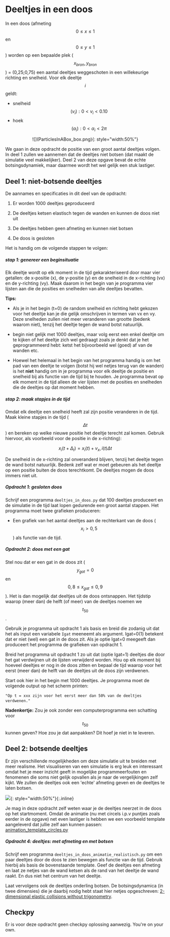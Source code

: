 # Deeltjes in een doos

In een doos (afmeting $$0 \leq x \leq 1$$ en $$0 \leq y \leq 1$$) worden op een bepaalde plek ($$x_{bron}, y_{bron}$$) = (0,25;0,75) een aantal deeltjes weggeschoten in een willekeurige richting en snelheid. Voor elk deeltje $$i$$ geldt:

   - snelheid $$(v_{i}): 0 < v_{i} < 0.10$$
   - hoek $$(\alpha_{i}): 0 < \alpha_{i} < 2\pi$$
   
<p align="center">
![](ParticlesInABox_box.png){: style="width:50%"}
</p>

We gaan in deze opdracht de positie van een groot aantal deeltjes volgen. In deel 1 zullen we aannemen dat de deeltjes niet botsen (dat maakt de simulatie veel  makkelijker). Deel 2 van deze opgave bevat de echte botsingsdynamiek, maar daarmee wordt het wel gelijk een stuk lastiger. 

## Deel 1: niet-botsende deeltjes

De aannames en specificaties in dit deel van de opdracht:

   1.  Er worden 1000 deeltjes geproduceerd
   
   2.  De deeltjes ketsen elastisch tegen de wanden en kunnen de doos niet uit

   3.  De deeltjes hebben geen afmeting en kunnen niet botsen

   4.  De doos is gesloten
   
Het is handig om de volgende stappen te volgen:

##### stap 1: genereer een beginsituatie
  
  Elk deeltje wordt op elk moment in de tijd gekarakteriseerd door maar vier getallen: de x-positie (x), de y-positie (y) en de snelheid in de x-richting (vx) en de y-richting (vy). Maak daarom in het begin van je programma vier lijsten aan die de posities en snelheden van alle deeltjes bevatten.
  
**Tips:**

   - Als je in het begin (t=0) de random snelheid en richting hebt gekozen voor het deeltje kan je die gelijk omschrijven in termen van vx en vy. Deze snelheden zullen niet meer veranderen van grootte (bedenk waarom niet), tenzij het deeltje tegen de wand botst natuurlijk.
   
   - begin niet gelijk met 1000 deeltjes, maar volg eerst een enkel deeltje om te kijken of het deeltje zich wel gedraagt zoals je denkt dat je het geprogrammeerd hebt: ketst het bijvoorbeeld wel (goed) af van de wanden etc.

   - Hoewel het helemaal in het begin van het programma handig is om het pad van een deeltje te volgen (botst hij wel netjes terug van de wanden) is het **niet** handig om in je programma voor elk deeltje de positie en snelheid bij als functie van de tijd bij te houden. Je programma bevat op elk moment in de tijd alleen de vier lijsten met de posities en snelheden die de deeltjes op dat moment hebben.
   
##### stap 2: maak stapjes in de tijd

Omdat elk deeltje een snelheid heeft zal zijn positie veranderen in de tijd. Maak kleine stapjes in de tijd ($$\Delta t$$) en bereken op welke nieuwe positie het deeltje terecht zal komen. Gebruik hiervoor, als voorbeeld voor de positie in de x-richting): 

  $$x_i(t+\Delta_t) = x_i(t) + v_x,i(t)\Delta t$$ 

De snelheid in de x-richting zal onveranderd blijven, tenzij het deeltje tegen de wand botst natuurlijk. Bedenk zelf wat er moet gebeuren als het deeltje op een positie buiten de doos terechtkomt. De deeltjes mogen de doos immers niet uit.


##### Opdracht 1: gesloten doos

Schrijf een programma `deeltjes_in_doos.py` dat 100 deeltjes produceert en de simulatie in de tijd laat lopen gedurende een groot aantal stappen. Het programma moet twee grafieken produceren:
 
   - Een grafiek van het aantal deeltjes aan de rechterkant van de doos ($$x_i > 0,5$$) als functie van de tijd.

##### Opdracht 2: doos met een gat

Stel nou dat er een gat in de doos zit ($$y_{gat} = 0$$ en $$0,8 \leq x_{gat} \leq 0,9$$). Het is dan mogelijk dat deeltjes uit de doos ontsnappen. Het tijdstip waarop (meer dan) de helft (of meer) van de deeltjes noemen we $$t_{50}$$.

Gebruik je programma uit opdracht 1 als basis en breid die zodanig uit dat het als input een variabele `Igat` meeneemt als argument. Igat=0(1) betekent dat er niet (wel) een gat in de doos zit. Als je optie Igat=0 meegeeft dan produceert het programma de grafieken van opdracht 1. 

Breid het programma uit opdracht 1 zo uit dat (optie Igat=1) deeltjes die door het gat verdwijnen uit de lijsten verwijderd worden. Hou op elk moment bij hoeveel deeltjes er nog in de doos zitten en bepaal de tijd waarop voor het eerst (meer dan) de helft van de deeltjes uit de doos zijn verdwenen. 

Start ook hier in het begin met 1000 deeltjes. Je programma moet de volgende output op het scherm printen:

    "Op t = xxx zijn voor het eerst meer dan 50% van de deeltjes verdwenen."


**Nadenkertje:** Zou je ook zonder een computerprogramma een schatting voor $$t_{50}$$ kunnen geven? Hoe zou je dat aanpakken? Dit hoef je niet in te leveren.


## Deel 2: botsende deeltjes

Er zijn verschillende mogelijkheden om deze simulatie uit te breiden met meer realisme. Het visualiseren van een simulatie is erg leuk en interessant omdat het je meer
inzicht geeft in mogelijke programmeerfouten en fenomenen die soms niet gelijk opvallen als je naar de vergelijkingen zelf kijkt. We zullen de deeltjes ook een 'echte'
afmeting geven en de deeltjes te laten botsen.

![](collidingballs_4.gif){: style="width:50%"}{:.inline}

Je mag in deze opdracht zelf weten waar je de deeltjes neerzet in de doos op het startmoment. Omdat de animatie (nu met circels i.p.v puntjes zoals eerder in de opgave) net even lastiger is hebben we een voorbeeld template aangeleverd dat jullie zelf aan kunnen passen: [animation_template_circles.py](https://www.nikhef.nl/~ivov/Python/DeeltjesInDoos/animation_template_circles.py)

##### Opdracht 4: deeltjes: met afmeting en met botsen

Schrijf een programma `deeltjes_in_doos_animatie_realistisch.py` om een paar deeltjes door de doos te zien bewegen als functie van de tijd. Gebruik hierbij als basis de bovenstaande template. Geef de deeltjes een afmeting en laat ze netjes van de wand ketsen als de rand van het deeltje de wand raakt. En dus niet het centrum van het deeltje. 

Laat vervolgens ook de deeltjes onderling botsen. De botsingsdynamica (in twee dimensies) die je daarbij nodig hebt staat hier netjes opgeschreven:
[2-dimensional elastic collisions without trigonometry](http://www.vobarian.com/collisions/2dcollisions2.pdf).



## Checkpy

Er is voor deze opdracht geen checkpy oplossing aanwezig. You're on your own.
